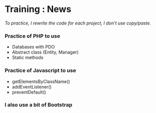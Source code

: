 # Training : News

*To practice, I rewrite the code for each project, I don't use copy/paste*.

### Practice of PHP to use 
  * Databases with PDO
  * Abstract class (Entity, Manager)
  * Static methods
  
### Practice of Javascript to use 
  * getElementsByClassName()
  * addEventListener()
  * preventDefault()
  
### I also use a bit of Bootstrap